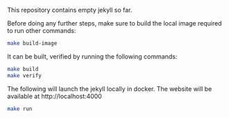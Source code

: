 This repository contains empty jekyll so far.

Before doing any further steps, make sure to build the local image required to run other commands:
```bash
make build-image
```

It can be built, verified by running the following commands:
```bash
make build
make verify
```

The following will launch the jekyll locally in docker. The website will be available at http://localhost:4000
```bash
make run
```
